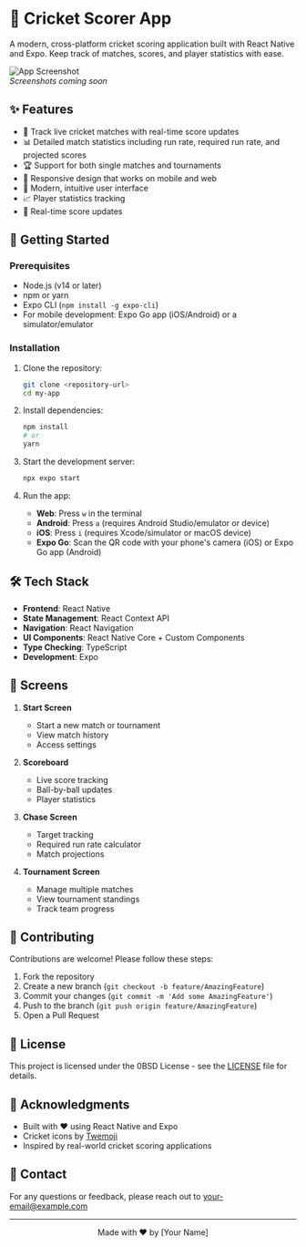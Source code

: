 # 🏏 Cricket Scorer App

A modern, cross-platform cricket scoring application built with React Native and Expo. Keep track of matches, scores, and player statistics with ease.

![App Screenshot](https://via.placeholder.com/300x600.png?text=Cricket+Scorer+App)  
*Screenshots coming soon*

## ✨ Features

- 🏏 Track live cricket matches with real-time score updates
- 📊 Detailed match statistics including run rate, required run rate, and projected scores
- 🏆 Support for both single matches and tournaments
- 📱 Responsive design that works on mobile and web
- 🌈 Modern, intuitive user interface
- 📈 Player statistics tracking
- 🔄 Real-time score updates

## 🚀 Getting Started

### Prerequisites

- Node.js (v14 or later)
- npm or yarn
- Expo CLI (`npm install -g expo-cli`)
- For mobile development: Expo Go app (iOS/Android) or a simulator/emulator

### Installation

1. Clone the repository:
   ```bash
   git clone <repository-url>
   cd my-app
   ```

2. Install dependencies:
   ```bash
   npm install
   # or
   yarn
   ```

3. Start the development server:
   ```bash
   npx expo start
   ```

4. Run the app:
   - **Web**: Press `w` in the terminal
   - **Android**: Press `a` (requires Android Studio/emulator or device)
   - **iOS**: Press `i` (requires Xcode/simulator or macOS device)
   - **Expo Go**: Scan the QR code with your phone's camera (iOS) or Expo Go app (Android)

## 🛠️ Tech Stack

- **Frontend**: React Native
- **State Management**: React Context API
- **Navigation**: React Navigation
- **UI Components**: React Native Core + Custom Components
- **Type Checking**: TypeScript
- **Development**: Expo

## 📱 Screens

1. **Start Screen**
   - Start a new match or tournament
   - View match history
   - Access settings

2. **Scoreboard**
   - Live score tracking
   - Ball-by-ball updates
   - Player statistics

3. **Chase Screen**
   - Target tracking
   - Required run rate calculator
   - Match projections

4. **Tournament Screen**
   - Manage multiple matches
   - View tournament standings
   - Track team progress

## 🤝 Contributing

Contributions are welcome! Please follow these steps:

1. Fork the repository
2. Create a new branch (`git checkout -b feature/AmazingFeature`)
3. Commit your changes (`git commit -m 'Add some AmazingFeature'`)
4. Push to the branch (`git push origin feature/AmazingFeature`)
5. Open a Pull Request

## 📄 License

This project is licensed under the 0BSD License - see the [LICENSE](LICENSE) file for details.

## 🙏 Acknowledgments

- Built with ❤️ using React Native and Expo
- Cricket icons by [Twemoji](https://twemoji.twitter.com/)
- Inspired by real-world cricket scoring applications

## 📧 Contact

For any questions or feedback, please reach out to [your-email@example.com](mailto:your-email@example.com)

---

<div align="center">
  Made with ❤️ by [Your Name]
</div>
